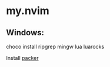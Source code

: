 # my.nvim

## Windows:
choco install ripgrep mingw lua luarocks

Install [packer](https://github.com/wbthomason/packer.nvim)
